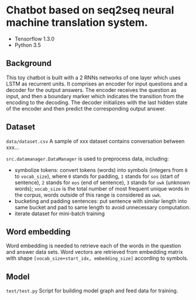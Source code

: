 # Chatbot based on seq2seq neural machine translation system.
+ Tensorflow 1.3.0
+ Python 3.5

## Background
This toy chatbot is built with a 2 RNNs networks of one layer which uses LSTM as recurrent units. 
It comprises an encoder for input questions and a decoder for the output answers. 
The encoder receives the question as input, and then a boundary marker which indicates the 
transition from the encoding to the decoding. The decoder initializes with the last hidden state of 
the encoder and then predict the corresponding output answer.

## Dataset
`data/dataset.csv` A sample of xxx dataset contains conversation between xxx...

`src.datamanager.DataManager` is used to preprocess data, including: 
+ symbolize tokens: convert tokens (words) into symbols (integers from `0` to `vocab_size`), where `0` stands
for padding, `1` stands for `sos` (start of sentence), `2` stands for `eos` (end of sentence), `3` stands for
`uwk` (unknown words); `vocab_size` is the total number of most frequent unique words in the corpus, words
outside of this range is considered as `uwk`.
+ bucketing and padding sentences: put sentence with similar length into same bucket and pad to same length
to avoid unnecessary computation.
+ iterate dataset for mini-batch training

## Word embedding
Word embedding is needed to retrieve each of the words in the question and answer data sets. Word vectors are retrieved
from embedding matrix with shape `[vocab_size+start_idx, embedding_size]` according to symbols. 


## Model
`test/test.py` Script for building model graph and feed data for training.